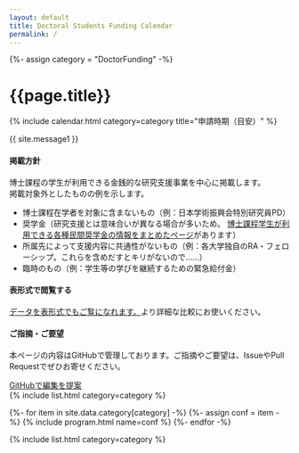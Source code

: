 ```yaml
---
layout: default
title: Doctoral Students Funding Calendar
permalink: /
---
```


{%- assign category = "DoctorFunding" -%}

<div class="container bg-white rounded p-4">
  <div class="row justify-content-center">
    <h1 class="display-4 text-center mt-3 mb-2">
      {{page.title}}
    </h1>
  </div>
</div>

<!-- Calendars in Category -->
{% include calendar.html category=category title="申請時期（目安）" %}

<div class="container bg-white rounded mt-5 mb-10 pt-3 pb-3">
  <div class="row justify-content-center">
    <div class="col-9 p-3">
      <p class="text-center">
        {{ site.message1 }}
      </p>
      <h4 class="text-center">掲載方針</h4>
      <p>
        博士課程の学生が利用できる金銭的な研究支援事業を中心に掲載します。<br>
        掲載対象外としたものの例を示します。
        <ul>
          <li>博士課程在学者を対象に含まないもの（例：日本学術振興会特別研究員PD）</li>
          <li>
            奨学金（研究支援とは意味合いが異なる場合が多いため。
            <a href="https://washimaru-univ.com/minkankyufu-d-2022/" target="_blank" rel="noopener noreferrer">
            博士課程学生が利用できる各種民間奨学金の情報をまとめたページ</a>があります）
          </li>
          <li>所属先によって支援内容に共通性がないもの（例：各大学独自のRA・フェローシップ。これらを含めだすとキリがないので……）</li>
          <li>臨時のもの（例：学生等の学びを継続するための緊急給付金）</li>
        </ul>
      </p>
      <h4 class="text-center">表形式で閲覧する</h4>
      <p>
          <a href="{{site.baseurl}}/table">データを表形式でもご覧になれます。</a>より詳細な比較にお使いください。
      </p>
      <h4 class="text-center">ご指摘・ご要望</h4>
      <p>
        本ページの内容はGitHubで管理しております。ご指摘やご要望は、IssueやPull Requestでぜひお寄せください。
      </p>
      <a href="https://github.com/kn1cht/doctor-funding-calendar/issues" class="btn btn-light" target="_blank" rel="noopener noreferrer">
        <i class="fab fa-github" aria-hidden="true"></i>
        GitHubで編集を提案
      </a>
    </div>
  </div>
</div>

<div class="container bg-white rounded mt-5 mb-10 p-4">
  <div class="row justify-content-center">
    <div class="col-9 text-center p-3">
      {% include list.html category=category %}
    </div>
  </div>
</div>

<!-- Funding Program Information with submission dates -->
{%- for item in site.data.category[category] -%}
{%- assign conf = item -%}
{% include program.html name=conf %}
{%- endfor -%}

<div class="container bg-white rounded p-4 mb-4">
  <div class="row justify-content-center">
    <div class="col-9 text-center p-3">
      {% include list.html category=category %}
    </div>
  </div>
</div>
